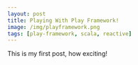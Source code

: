 ```yaml
---
layout: post
title: Playing With Play Framework!
image: /img/playframework.png
tags: [play-framework, scala, reactive]
---
```


This is my first post, how exciting!
